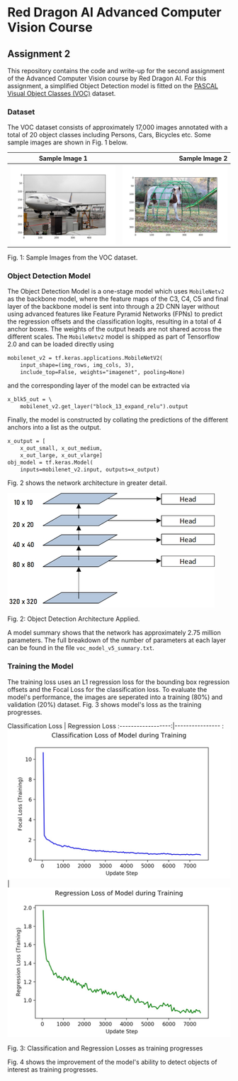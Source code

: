 # Red Dragon AI Advanced Computer Vision Course
## Assignment 2

This repository contains the code and write-up for the second assignment of the Advanced Computer Vision course by Red Dragon AI. For this assignment, a simplified Object Detection model is fitted on the [PASCAL Visual Object Classes (VOC)](http://host.robots.ox.ac.uk/pascal/VOC/) dataset. 

### Dataset
The VOC dataset consists of approximately 17,000 images annotated with a total of 20 object classes including Persons, Cars, Bicycles etc. Some sample images are shown in Fig. 1 below.

Sample Image 1 | Sample Image 2
:-------------:|---------------:
![voc_image_1](voc_image_1.jpg) | ![voc_image_2](voc_image_2.jpg)

Fig. 1: Sample Images from the VOC dataset.

### Object Detection Model
The Object Detection Model is a one-stage model which uses `MobileNetv2` as the backbone model, where the feature maps of the C3, C4, C5 and final layer of the backbone model is sent into through a 2D CNN layer without using advanced features like Feature Pyramid Networks (FPNs) to predict the regression offsets and the classification logits, resulting in a total of 4 anchor boxes. The weights of the output heads are not shared across the different scales. The `MobileNetv2` model is shipped as part of Tensorflow 2.0 and can be loaded directly using
```
mobilenet_v2 = tf.keras.applications.MobileNetV2(
    input_shape=(img_rows, img_cols, 3), 
    include_top=False, weights="imagenet", pooling=None)
```
and the corresponding layer of the model can be extracted via
```
x_blk5_out = \
    mobilenet_v2.get_layer("block_13_expand_relu").output
```
Finally, the model is constructed by collating the predictions of the different anchors into a list as the output.
```
x_output = [
    x_out_small, x_out_medium, 
    x_out_large, x_out_vlarge]
obj_model = tf.keras.Model(
    inputs=mobilenet_v2.input, outputs=x_output)
```
Fig. 2 shows the network architecture in greater detail.

![network_architecture](object_detection_network_architecture.jpg)

Fig. 2: Object Detection Architecture Applied.

A model summary shows that the network has approximately 2.75 million parameters. The full breakdown of the number of parameters at each layer can be found in the file `voc_model_v5_summary.txt`.

### Training the Model
The training loss uses an L1 regression loss for the bounding box regression offsets and the Focal Loss for the classification loss. To evaluate the model's performance, the images are seperated into a training (80%) and validation (20%) dataset. Fig. 3 shows model's loss as the training progresses.

Classification Loss | Regression Loss
:------------------:|---------------- :
![cls_loss](classification_loss.jpg) | ![reg_loss](regression_losses.jpg)

Fig. 3: Classification and Regression Losses as training progresses

Fig. 4 shows the improvement of the model's ability to detect objects of interest as training progresses.
